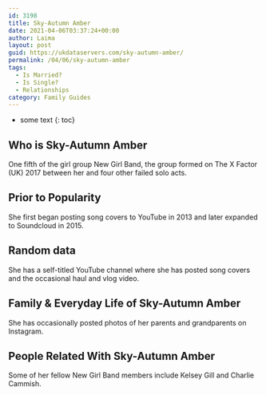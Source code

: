 ```yaml
---
id: 3198
title: Sky-Autumn Amber
date: 2021-04-06T03:37:24+00:00
author: Laima
layout: post
guid: https://ukdataservers.com/sky-autumn-amber/
permalink: /04/06/sky-autumn-amber
tags:
  - Is Married?
  - Is Single?
  - Relationships
category: Family Guides
---
```


* some text
{: toc}


## Who is Sky-Autumn Amber
                  
                  
                  
One fifth of the girl group New Girl Band, the group formed on The X Factor (UK) 2017 between her and four other failed solo acts. 
                  
              
            
              
            
                
                
                
## Prior to Popularity
                  
                  
                  
She first began posting song covers to YouTube in 2013 and later expanded to Soundcloud in 2015. 
                  
              
            
              
            
                
                
                
## Random data
                  
                  
                  
She has a self-titled YouTube channel where she has posted song covers and the occasional haul and vlog video. 
                  
              
            
              
            
                
                
                
## Family & Everyday Life of Sky-Autumn Amber
                  
                  
                  
She has occasionally posted photos of her parents and grandparents on Instagram. 
                  
              
            
              
            
                
                
                
## People Related With Sky-Autumn Amber
                  
                  
                  
Some of her fellow New Girl Band members include Kelsey Gill and Charlie Cammish. 
                  
              
            
              
            
                
              
            
              
              
            
            
              
            
          
          
          